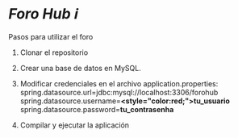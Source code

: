 # <em> Foro Hub ℹ️ </em>

Pasos para utilizar el foro
1. Clonar el repositorio

2. Crear una base de datos en MySQL.

3. Modificar credenciales en el archivo application.properties:
<br>spring.datasource.url=jdbc:mysql://localhost:3306/forohub
spring.datasource.username=<b><style="color:red;">tu_usuario</b>
spring.datasource.password=<b>tu_contrasenha</b>

4. Compilar y ejecutar la aplicación
